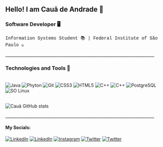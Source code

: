 ## Hello! I am Cauã de Andrade 👋

### Software Developer 🖥️
<p style = "font-family:courier,arial,helvetica;">Information Systems Student 📚 |  Federal Institute of São Paulo 🏫</p>
<p>_________________________________________________________________________</p>

### Technologies and Tools 🔧

<div style="display: inline_block"></br>
    <img align="center" alt="Java" src="https://img.shields.io/badge/Java-ED8B00?style=for-the-badge&logo=java&logoColor=white"/>
    <img align="center" alt="Phyton" src="https://img.shields.io/badge/Python-14354C?style=for-the-badge&logo=python&logoColor=white"/>
    <img align="center" alt="Git" src="https://img.shields.io/badge/Git-E34F26?style=for-the-badge&logo=git&logoColor=white"/>
    <img align="center" alt="CSS3" src="https://img.shields.io/badge/CSS3-1572B6?style=for-the-badge&logo=css3&logoColor=white"/>
    <img align="center" alt="HTML5" src="https://img.shields.io/badge/HTML5-E34F26?style=for-the-badge&logo=html5&logoColor=white"/>
    <img align="center" alt="C++" src="https://img.shields.io/badge/C%2B%2B-00599C?style=for-the-badge&logo=c%2B%2B&logoColor=white"/>
    <img align="center" alt="C++" src="https://img.shields.io/badge/JavaScript-F7DF1E?style=for-the-badge&logo=javascript&logoColor=black"/>
    <img align="center" alt="PostgreSQL" src="https://img.shields.io/badge/PostgreSQL-316192?style=for-the-badge&logo=postgresql&logoColor=white"/>
    <img align="center" alt="SO Linux" src="https://img.shields.io/badge/Linux-E34F26?style=for-the-badge&logo=linux&logoColor=black"/>
</div>
</br>

![Cauã GitHub stats](https://github-readme-stats.vercel.app/api?username=caua075&show_icons=true&theme=dark)

<p>_________________________________________________________________________</p>

#### My Socials:

[![LinkedIn](https://img.shields.io/badge/GitHub-100000?style=for-the-badge&logo=github&logoColor=white)](https://github.com/caua075)
[![LinkedIn](https://img.shields.io/badge/LinkedIn-0077B5?style=for-the-badge&logo=linkedin&logoColor=white)](https://www.linkedin.com/in/cau%C3%A3-de-andrade-998431236/)
[![Instagram](https://img.shields.io/badge/Instagram-E4405F?style=for-the-badge&logo=instagram&logoColor=white)](https://www.instagram.com/cauadeandrade/)
[![Twitter](https://img.shields.io/badge/Twitter-1DA1F2?style=for-the-badge&logo=twitter&logoColor=white)](https://twitter.com/CauDeAndrade1)
[![Twitter](https://img.shields.io/badge/Gmail-D14836?style=for-the-badge&logo=gmail&logoColor=white)](mailto:caua.andradeg07@gmail.com)
